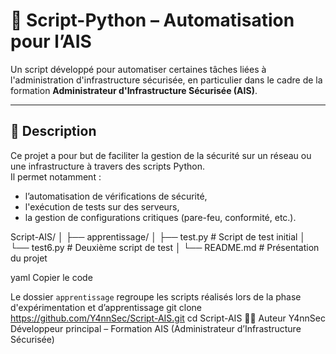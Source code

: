 # 🐍 Script-Python – Automatisation pour l’AIS

Un script développé pour automatiser certaines tâches liées à l'administration d'infrastructure sécurisée, en particulier dans le cadre de la formation **Administrateur d'Infrastructure Sécurisée (AIS)**.

---

## 📝 Description

Ce projet a pour but de faciliter la gestion de la sécurité sur un réseau ou une infrastructure à travers des scripts Python.  
Il permet notamment :

- l’automatisation de vérifications de sécurité,
- l'exécution de tests sur des serveurs,
- la gestion de configurations critiques (pare-feu, conformité, etc.).

Script-AIS/ │ ├── apprentissage/ │ ├── test.py # Script de test initial │ └── test6.py # Deuxième script de test │ └── README.md # Présentation du projet

yaml
Copier le code

Le dossier `apprentissage` regroupe les scripts réalisés lors de la phase d'expérimentation et d’apprentissage
git clone https://github.com/Y4nnSec/Script-AIS.git
cd Script-AIS
👨‍💻 Auteur
Y4nnSec
Développeur principal – Formation AIS (Administrateur d’Infrastructure Sécurisée)
